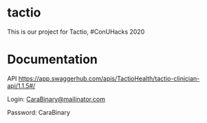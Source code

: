 # tactio

This is our project for Tactio, #ConUHacks 2020

# Documentation

 API
 https://app.swaggerhub.com/apis/TactioHealth/tactio-clinician-api/1.1.5#/

 Login: CaraBinary@mailinator.com

 Password: CaraBinary
